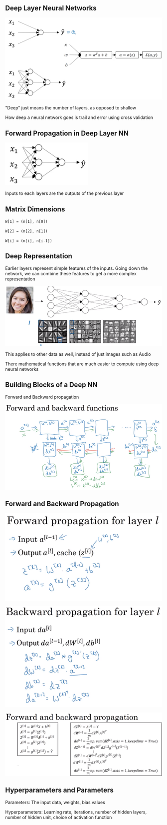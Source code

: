 ## Deep Layer Neural Networks

![alt text][logo1]

[logo1]: 1.png "1"

"Deep" just means the number of layers, as opposed to shallow

How deep a neural network goes is trail and error using cross validation

## Forward Propagation in Deep Layer NN

![alt text][logo2]

[logo2]: 2.png "2"

Inputs to each layers are the outputs of the previous layer

## Matrix Dimensions

`W[1] = (n[1], n[0])`

`W[2] = (n[2], n[1])`

`W[i] = (n[i], n[i-1])`

## Deep Representation

Earlier layers represent simple features of the inputs. Going down the network, we can combine these features to get a more complex representation

![alt text][logo3]

[logo3]: 3.png "3"

This applies to other data as well, instead of just images such as Audio

There mathematical functions that are much easier to compute using deep neural networks

## Building Blocks of a Deep NN

Forward and Backward propagation

![alt text][logo4]

[logo4]: 4.png "4"

## Forward and Backward Propagation

![alt text][logo5]

[logo5]: 5.png "5"

![alt text][logo6]

[logo6]: 6.png "6"

![alt text][logo7]

[logo7]: 7.png "7"

## Hyperparameters and Parameters

Parameters: The input data, weights, bias values

Hyperparameters: Learning rate, iterations, number of hidden layers, number of hidden unit, choice of activation function
